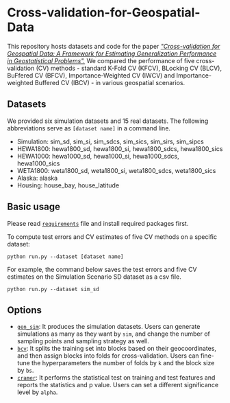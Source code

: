 # Cross-validation-for-Geospatial-Data
This repository hosts datasets and code for the paper _["Cross-validation for Geospatial Data: A Framework for Estimating Generalization Performance in Geostatistical Problems".](https://openreview.net/forum?id=VgJhYu7FmQ)_
We compared the performance of five cross-validation (CV) methods - standard K-Fold CV (KFCV), BLocking CV (BLCV), BuFfered CV (BFCV), Importance-Weighted CV (IWCV) and Importance-weighted Buffered CV (IBCV) - in various geospatial scenarios.

## Datasets
We provided six simulation datasets and 15 real datasets.
The following abbreviations serve as `[dataset name]` in a command line.
* Simulation: sim_sd, sim_si, sim_sdcs, sim_sics, sim_sirs, sim_sipcs
* HEWA1800: hewa1800_sd, hewa1800_si, hewa1800_sdcs, hewa1800_sics
* HEWA1000: hewa1000_sd, hewa1000_si, hewa1000_sdcs, hewa1000_sics
* WETA1800: weta1800_sd, weta1800_si, weta1800_sdcs, weta1800_sics
* Alaska: alaska
* Housing: house_bay, house_latitude

## Basic usage
Please read [`requirements`](./requirements.txt) file and install required packages first.

To compute test errors and CV estimates of five CV methods on a specific dataset:
```
python run.py --dataset [dataset name]
```
For example, the command below saves the test errors and five CV estimates on the Simulation Scenario SD dataset as a csv file.
```
python run.py --dataset sim_sd
```

## Options
* [`gen_sim`](./gen_sim.jl): It produces the simulation datasets. Users can generate simulations as many as they want by `sim`, and change the number of sampling points and sampling strategy as well.
* [`bcv`](./bcv.r): It splits the training set into blocks based on their geocoordinates, and then assign blocks into folds for cross-validation. Users can fine-tune the hyperparameters the number of folds by `k` and the block size by `bs`.
* [`cramer`](./cramer.r): It performs the statistical test on training and test features and reports the statistics and p value. Users can set a different significance level by `alpha`.
